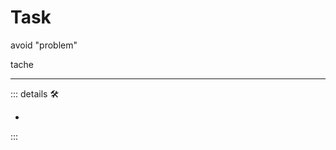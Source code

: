 # Task

avoid "problem"

tache

---

<!-- =================================================== -->
<!-- =================================================== -->
<!-- =================================================== -->
<!-- =================================================== -->
<!-- =================================================== -->
::: details 🛠

-

:::
